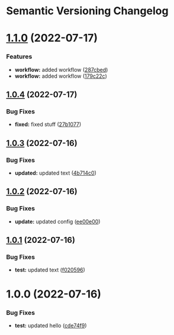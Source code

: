# Semantic Versioning Changelog

# [1.1.0](https://github.com/chetan25/test-git-tags/compare/v1.0.4...v1.1.0) (2022-07-17)


### Features

* **workflow:** added workflow ([287cbed](https://github.com/chetan25/test-git-tags/commit/287cbed711c09e9456862932d17d432e53ad86a2))
* **workflow:** added workflow ([179c22c](https://github.com/chetan25/test-git-tags/commit/179c22c7bcdc443396aa248574498313064f3660))

## [1.0.4](https://github.com/chetan25/test-git-tags/compare/v1.0.3...v1.0.4) (2022-07-17)


### Bug Fixes

* **fixed:** fixed stuff ([27b1077](https://github.com/chetan25/test-git-tags/commit/27b10770a32c975ed5257389debfeea24362dcb4))

## [1.0.3](https://github.com/chetan25/test-git-tags/compare/v1.0.2...v1.0.3) (2022-07-16)


### Bug Fixes

* **updated:** updated text ([4b714c0](https://github.com/chetan25/test-git-tags/commit/4b714c0c49839a87696c4553c632c07cc3ea101b))

## [1.0.2](https://github.com/chetan25/test-git-tags/compare/v1.0.1...v1.0.2) (2022-07-16)


### Bug Fixes

* **update:** updated config ([ee00e00](https://github.com/chetan25/test-git-tags/commit/ee00e00373a06acb9355415c7fd89f4652891a45))

## [1.0.1](https://github.com/chetan25/test-git-tags/compare/v1.0.0...v1.0.1) (2022-07-16)


### Bug Fixes

* **test:** updated text ([f020596](https://github.com/chetan25/test-git-tags/commit/f0205964fbedf5f47f69f90a54d0fe09584b5a7b))

# 1.0.0 (2022-07-16)


### Bug Fixes

* **test:** updated hello ([cde74f9](https://github.com/chetan25/test-git-tags/commit/cde74f96d58f3a7bff7e58c3cebe55221839a429))
